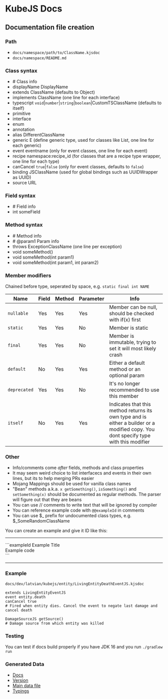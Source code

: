 # KubeJS Docs

## Documentation file creation

### Path

- `docs/namespace/path/to/ClassName.kjsdoc`
- `docs/namespace/README.md`

### Class syntax

- \# Class info
- displayName DisplayName
- extends ClassName (defaults to Object)
- implements ClassName (one line for each interface)
- typescript `void`|`number`|`string`|`boolean`|CustomTSClassName (defaults to itself)
- primitive
- interface
- enum
- annotation
- alias DifferentClassName
- generic E (define generic type, used for classes like List<E>, one line for each generic)
- event eventname (only for event classes, one line for each event)
- recipe namespace:recipe_id (for classes that are a recipe type wrapper, one line for each type)
- canCancel `true`|`false` (only for event classes, defaults to `false`)
- binding JSClassName (used for global bindings such as UUIDWrapper as UUID)
- source URL

### Field syntax

- \# Field info
- int someField

### Method syntax

- \# Method info
- \# @param1 Param info
- throws ExceptionClassName (one line per exception)
- void someMethod()
- void someMethod(int param1)
- void someMethod(int param1, int param2)

### Member modifiers

Chained before type, seperated by space, e.g. `static final int NAME`

| Name | Field | Method | Parameter | Info |
|---|---|---|---|---|
| `nullable` | Yes | Yes | Yes | Member can be null, should be checked with if(x) first |
| `static` | Yes | Yes | No | Member is static |
| `final` | Yes | Yes | No | Member is immutable, trying to set it will most likely crash |
| `default` | No | Yes | Yes | Either a default method or an optional param |
| `deprecated` | Yes | Yes | No | It's no longer recommended to use this member |
| `itself` | No | Yes | Yes | Indicates that this method returns its own type and is either a builder or a modified copy. You dont specify type with this modifier |

### Other

- Info/comments come *after* fields, methods and class properties
- It may seem weird choice to list interfacecs and events in their own lines, but its to help merging PRs easier
- Mojang Mappings should be used for vanilla class names
- "Bean" methods a.k.a. `x getSomething()`, `isSomething()` and `setSomething(x)` should be documented as regular methods. The parser will figure out that they are beans
- You can use // comments to write text that will be ignored by compiler
- You can reference example code with `@@exampleId` in comments
- You can use $_ prefix for undocumented class types, e.g. $_SomeRandomClassName

You can create an example and give it ID like this:

---

\```exampleId Example Title
<br>
Example code
<br>
\```

---

### Example

`docs/dev/latvian/kubejs/entity/LivingEntityDeathEventJS.kjsdoc`

```
extends LivingEntityEventJS
event entity.death
canCancel true
# Fired when entity dies. Cancel the event to negate last damage and cancel death

DamageSourceJS getSource()
# Damage source from which entity was killed
```

### Testing

You can test if docs build properly if you have JDK 16 and you run `./gradlew run`

### Generated Data

- [Docs](https://wiki.kubejs.com)
- [Version](https://wiki.kubejs.com/version.txt)
- [Main data file](https://wiki.kubejs.com/data.json)
- [Typings](https://wiki.kubejs.com/index.d.ts)